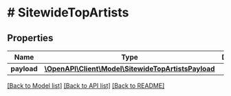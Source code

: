 # # SitewideTopArtists

## Properties

Name | Type | Description | Notes
------------ | ------------- | ------------- | -------------
**payload** | [**\OpenAPI\Client\Model\SitewideTopArtistsPayload**](SitewideTopArtistsPayload.md) |  |

[[Back to Model list]](../../README.md#models) [[Back to API list]](../../README.md#endpoints) [[Back to README]](../../README.md)
